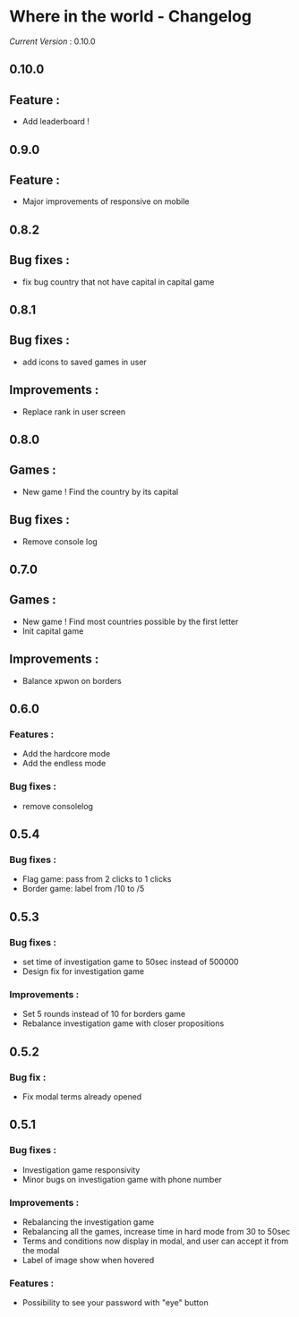 # Where in the world - Changelog

_*Current Version*_ : 0.10.0

## 0.10.0

## Feature :

- Add leaderboard !

## 0.9.0

## Feature :

- Major improvements of responsive on mobile

## 0.8.2

## Bug fixes :

- fix bug country that not have capital in capital game

## 0.8.1

## Bug fixes :

- add icons to saved games in user

## Improvements :

- Replace rank in user screen

## 0.8.0

## Games :

- New game ! Find the country by its capital

## Bug fixes :

- Remove console log

## 0.7.0

## Games :

- New game ! Find most countries possible by the first letter
- Init capital game

## Improvements :

- Balance xpwon on borders

## 0.6.0

### Features :

- Add the hardcore mode
- Add the endless mode

### Bug fixes :

- remove consolelog

## 0.5.4

### Bug fixes :

- Flag game: pass from 2 clicks to 1 clicks
- Border game: label from /10 to /5

## 0.5.3

### Bug fixes :

- set time of investigation game to 50sec instead of 500000
- Design fix for investigation game

### Improvements :

- Set 5 rounds instead of 10 for borders game
- Rebalance investigation game with closer propositions

## 0.5.2

### Bug fix :

- Fix modal terms already opened

## 0.5.1

### Bug fixes :

- Investigation game responsivity
- Minor bugs on investigation game with phone number

### Improvements :

- Rebalancing the investigation game
- Rebalancing all the games, increase time in hard mode from 30 to 50sec
- Terms and conditions now display in modal, and user can accept it from the modal
- Label of image show when hovered

### Features :

- Possibility to see your password with "eye" button
